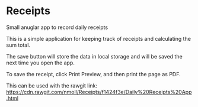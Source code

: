 # Receipts
Small anuglar app to record daily receipts

This is a simple application for keeping track of receipts and calculating the sum total. 

The save button will store the data in local storage and will be saved the next time you open the app. 

To save the receipt, click Print Preview, and then print the page as PDF.

This can be used with the rawgit link: https://cdn.rawgit.com/nmoll/Receipts/f1424f3e/Daily%20Receipts%20App.html
